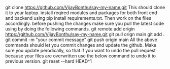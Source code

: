 git clone https://github.com/VijayBonthu/say-my-name.git
This should clone it to your laptop.
install reqired modules and packages for both front end and backend using pip install requirements.txt.
Then work on the files accordingly.
before pushing the changes make sure you pull the latest code using by doing the following commands.
git remote add origin https://github.com/VijayBonthu/say-my-name.git
git pull orign main
git add .
git commit -m "your commit message"
git push origin main
All the above commands should let you commit changes and update the github.
Make sure you update perodically, so that if you want to undo the pull request because your files are overwritten use the below command to undo it to previous version.
git reset --hard HEAD^1

